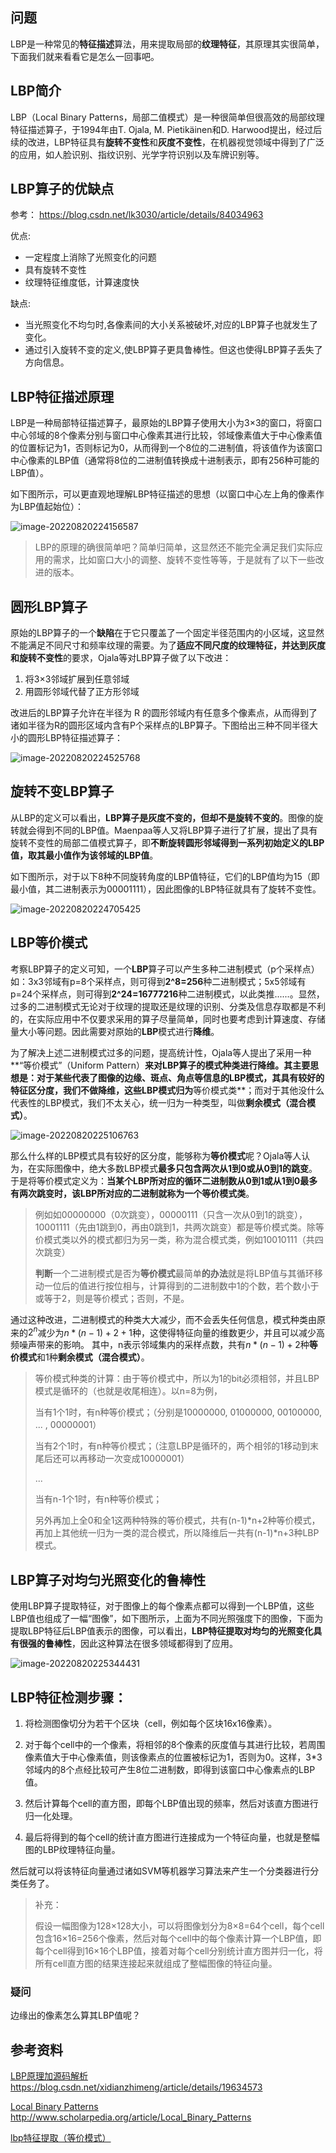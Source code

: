 ## 问题

LBP是一种常见的**特征描述**算法，用来提取局部的**纹理特征**，其原理其实很简单，下面我们就来看看它是怎么一回事吧。

## LBP简介

LBP（Local Binary Patterns，局部二值模式）是一种很简单但很高效的局部纹理特征描述算子，于1994年由T. Ojala, M. Pietikäinen和D. Harwood提出，经过后续的改进，LBP特征具有**旋转不变性**和**灰度不变性**，在机器视觉领域中得到了广泛的应用，如人脸识别、指纹识别、光学字符识别以及车牌识别等。

## LBP算子的优缺点

参考： https://blog.csdn.net/lk3030/article/details/84034963 

优点:

- 一定程度上消除了光照变化的问题
- 具有旋转不变性
- 纹理特征维度低，计算速度快

缺点:

- 当光照变化不均匀时,各像素间的大小关系被破坏,对应的LBP算子也就发生了变化。
- 通过引入旋转不变的定义,使LBP算子更具鲁棒性。但这也使得LBP算子丢失了方向信息。

## LBP特征描述原理

LBP是一种局部特征描述算子，最原始的LBP算子使用大小为3×3的窗口，将窗口中心邻域的8个像素分别与窗口中心像素其进行比较，邻域像素值大于中心像素值的位置标记为1，否则标记为0，从而得到一个8位的二进制值，将该值作为该窗口中心像素的LBP值（通常将8位的二进制值转换成十进制表示，即有256种可能的LBP值）。

如下图所示，可以更直观地理解LBP特征描述的思想（以窗口中心左上角的像素作为LBP值起始位）：

![image-20220820224156587](https://raw.githubusercontent.com/kongyan66/Img-for-md/master/img/image-20220820224156587.png)

> LBP的原理的确很简单吧？简单归简单，这显然还不能完全满足我们实际应用的需求，比如窗口大小的调整、旋转不变性等等，于是就有了以下一些改进的版本。

## 圆形LBP算子

原始的LBP算子的一个**缺陷**在于它只覆盖了一个固定半径范围内的小区域，这显然不能满足不同尺寸和频率纹理的需要。为了**适应不同尺度的纹理特征，并达到灰度和旋转不变性**的要求，Ojala等对LBP算子做了以下改进：

1. 将3×3邻域扩展到任意邻域
2. 用圆形邻域代替了正方形邻域

改进后的LBP算子允许在半径为 R 的圆形邻域内有任意多个像素点，从而得到了诸如半径为R的圆形区域内含有P个采样点的LBP算子。下图给出三种不同半径大小的圆形LBP特征描述算子：

![image-20220820224525768](https://raw.githubusercontent.com/kongyan66/Img-for-md/master/img/image-20220820224525768.png)

## 旋转不变LBP算子

从LBP的定义可以看出，**LBP算子是灰度不变的，但却不是旋转不变的**。图像的旋转就会得到不同的LBP值。Maenpaa等人又将LBP算子进行了扩展，提出了具有旋转不变性的局部二值模式算子，即**不断旋转圆形邻域得到一系列初始定义的LBP值，取其最小值作为该邻域的LBP值**。

如下图所示，对于以下8种不同旋转角度的LBP值特征，它们的LBP值均为15（即最小值，其二进制表示为00001111），因此图像的LBP特征就具有了旋转不变性。

![image-20220820224705425](https://raw.githubusercontent.com/kongyan66/Img-for-md/master/img/image-20220820224705425.png)

## LBP等价模式

考察LBP算子的定义可知，一个**LBP**算子可以产生多种二进制模式（p个采样点）如：3x3邻域有p=8个采样点，则可得到**2^8=256**种二进制模式；5x5邻域有p=24个采样点，则可得到**2^24=16777216**种二进制模式，以此类推......。显然，过多的二进制模式无论对于纹理的提取还是纹理的识别、分类及信息存取都是不利的，在实际应用中不仅要求采用的算子尽量简单，同时也要考虑到计算速度、存储量大小等问题。因此需要对原始的**LBP**模式进行**降维**。 

为了解决上述二进制模式过多的问题，提高统计性，Ojala等人提出了采用一种**“等价模式”（Uniform Pattern）**来对LBP算子的模式种类进行降维。**其主要思想是**：对于某些代表了图像的边缘、斑点、角点等信息的LBP模式，其具有较好的特征区分度，我们不做降维，这些LBP模式归为**等价模式类**；而对于其他没什么代表性的LBP模式，我们不太关心，统一归为一种类型，叫做**剩余模式（混合模式）**。

![image-20220820225106763](https://raw.githubusercontent.com/kongyan66/Img-for-md/master/img/image-20220820225106763.png)

那么什么样的LBP模式具有较好的区分度，能够称为**等价模式**呢？Ojala等人认为，在实际图像中，绝大多数LBP模式**最多只包含两次从1到0或从0到1的跳变**。于是将等价模式定义为：**当某个LBP所对应的循环二进制数从0到1或从1到0最多有两次跳变时，该LBP所对应的二进制就称为一个等价模式类**。

> 例如如00000000（0次跳变），00000111（只含一次从0到1的跳变），10001111（先由1跳到0，再由0跳到1，共两次跳变）都是等价模式类。除等价模式类以外的模式都归为另一类，称为混合模式类，例如10010111（共四次跳变）
>
>  **判断**一个二进制模式是否为**等价模式**最简单**的办法**就是将LBP值与其循环移动一位后的值进行按位相与，计算得到的二进制数中1的个数，若个数小于或等于2，则是等价模式；否则，不是。 

通过这种改进，二进制模式的种类大大减少，而不会丢失任何信息，模式种类由原来的$2^{n}$减少为$n*(n-1)+2+1$种，这使得特征向量的维数更少，并且可以减少高频噪声带来的影响。 其中，n表示邻域集内的采样点数，共有$n*(n-1)+2$种**等价模式**和1种**剩余模式（混合模式）**。

> 等价模式种类的计算：由于等价模式中，所以为1的bit必须相邻，并且LBP模式是循环的（也就是收尾相连）。以n=8为例，
>
> 当有1个1时，有n种等价模式；（分别是10000000, 01000000, 00100000, ... , 00000001）
>
> 当有2个1时，有n种等价模式；（注意LBP是循环的，两个相邻的1移动到末尾后还可以再移动一次变成10000001）
>
> ...
>
> 当有n-1个1时，有n种等价模式；
>
> 另外再加上全0和全1这两种特殊的等价模式，共有(n-1)*n+2种等价模式，再加上其他统一归为一类的混合模式，所以降维后一共有(n-1)*n+3种LBP模式。

## LBP算子对均匀光照变化的鲁棒性

使用LBP算子提取特征，对于图像上的每个像素点都可以得到一个LBP值，这些LBP值也组成了一幅“图像”，如下图所示，上面为不同光照强度下的图像，下面为提取LBP特征后LBP值表示的图像，可以看出，**LBP特征提取对均匀的光照变化具有很强的鲁棒性**，因此这种算法在很多领域都得到了应用。

![image-20220820225344431](https://raw.githubusercontent.com/kongyan66/Img-for-md/master/img/image-20220820225344431.png)

## LBP特征检测步骤：

1. 将检测图像切分为若干个区块（cell，例如每个区块16x16像素）。

2. 对于每个cell中的一个像素，将相邻的8个像素的灰度值与其进行比较，若周围像素值大于中心像素值，则该像素点的位置被标记为1，否则为0。这样，3*3邻域内的8个点经比较可产生8位二进制数，即得到该窗口中心像素点的LBP值。
3. 然后计算每个cell的直方图，即每个LBP值出现的频率，然后对该直方图进行归一化处理。
4. 最后将得到的每个cell的统计直方图进行连接成为一个特征向量，也就是整幅图的LBP纹理特征向量。

然后就可以将该特征向量通过诸如SVM等机器学习算法来产生一个分类器进行分类任务了。

> 补充：
>
> 假设一幅图像为128×128大小，可以将图像划分为8×8=64个cell，每个cell包含16×16=256个像素，然后对每个cell中的每个像素计算一个LBP值，即每个cell得到16×16个LBP值，接着对每个cell分别统计直方图并归一化，将所有cell直方图的结果连接起来就组成了整幅图像的特征向量。

### 疑问

边缘出的像素怎么算其LBP值呢？

## 参考资料

[LBP原理加源码解析](https://blog.csdn.net/xidianzhimeng/article/details/19634573) https://blog.csdn.net/xidianzhimeng/article/details/19634573

[Local Binary Patterns](http://www.scholarpedia.org/article/Local_Binary_Patterns) http://www.scholarpedia.org/article/Local_Binary_Patterns

[lbp特征提取（等价模式）](https://www.cnblogs.com/xqy1205/p/7729572.html)
